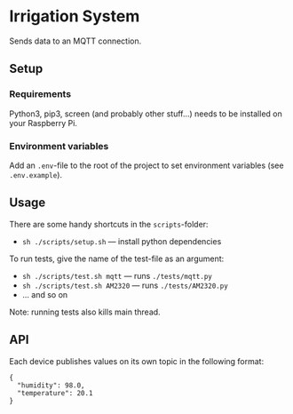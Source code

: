 # Irrigation System

Sends data to an MQTT connection.

## Setup

### Requirements

Python3, pip3, screen (and probably other stuff...) needs to be installed on your Raspberry Pi.

### Environment variables

Add an `.env`-file to the root of the project to set environment variables (see `.env.example`).

## Usage

There are some handy shortcuts in the `scripts`-folder:

* `sh ./scripts/setup.sh` — install python dependencies

To run tests, give the name of the test-file as an argument:

* `sh ./scripts/test.sh mqtt` — runs `./tests/mqtt.py`
* `sh ./scripts/test.sh AM2320` — runs `./tests/AM2320.py`
* ... and so on

Note: running tests also kills main thread.

## API

Each device publishes values on its own topic in the following format:

```
{
  "humidity": 98.0,
  "temperature": 20.1
}
```
